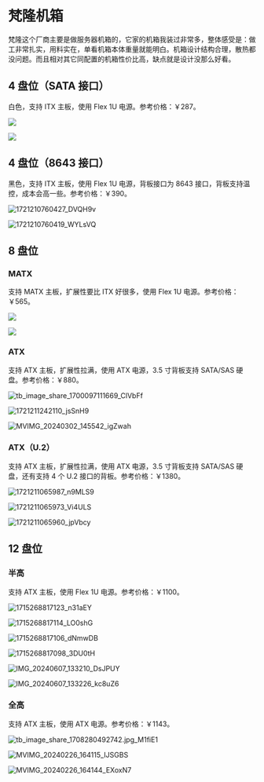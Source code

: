 # 梵隆机箱

梵隆这个厂商主要是做服务器机箱的，它家的机箱我装过非常多，整体感受是：做工非常扎实，用料实在，单看机箱本体重量就能明白。机箱设计结构合理，散热都没问题。而且相对其它同配置的机箱性价比高，缺点就是设计没那么好看。

## 4 盘位（SATA 接口）

白色，支持 ITX 主板，使用 Flex 1U 电源。参考价格：￥287。

![](https://img.slarker.me/wiki/1726408436156.webp)

![](https://img.slarker.me/wiki/1726408495146.webp)

## 4 盘位（8643 接口）

黑色，支持 ITX 主板，使用 Flex 1U 电源，背板接口为 8643 接口，背板支持温控，成本会高一些。参考价格：￥390。

![1721210760427_DVQH9v](https://img.slarker.me/wiki/1721210760427_DVQH9v.png)

![1721210760419_WYLsVQ](https://img.slarker.me/wiki/1721210760419_WYLsVQ.png)

## 8 盘位

### MATX

支持 MATX 主板，扩展性要比 ITX 好很多，使用 Flex 1U 电源。参考价格：￥565。

![](https://img.slarker.me/wiki/tb_image_share_1734756482626.jpg.webp)

![](https://img.slarker.me/wiki/tb_image_share_1734756595511.jpg.webp)

### ATX

支持 ATX 主板，扩展性拉满，使用 ATX 电源，3.5 寸背板支持 SATA/SAS 硬盘。参考价格：￥880。

![tb_image_share_1700097111669_ClVbFf](https://img.slarker.me/wiki/tb_image_share_1700097111669_ClVbFf.jpg)

![1721211242110_jsSnH9](https://img.slarker.me/wiki/1721211242110_jsSnH9.jpg)

![MVIMG_20240302_145542_igZwah](https://img.slarker.me/wiki/MVIMG_20240302_145542_igZwah.jpg)

### ATX（U.2）

支持 ATX 主板，扩展性拉满，使用 ATX 电源，3.5 寸背板支持 SATA/SAS 硬盘，还有支持 4 个 U.2 接口的背板。参考价格：￥1380。

![1721211065987_n9MLS9](https://img.slarker.me/wiki/1721211065987_n9MLS9.png)

![1721211065973_Vi4ULS](https://img.slarker.me/wiki/1721211065973_Vi4ULS.jpg)

![1721211065960_jpVbcy](https://img.slarker.me/wiki/1721211065960_jpVbcy.png)

## 12 盘位

### 半高
支持 ATX 主板，使用 Flex 1U 电源。参考价格：￥1100。

![1715268817123_n31aEY](https://img.slarker.me/wiki/1715268817123_n31aEY.png)

![1715268817114_LO0shG](https://img.slarker.me/wiki/1715268817114_LO0shG.jpg)

![1715268817106_dNmwDB](https://img.slarker.me/wiki/1715268817106_dNmwDB.png)

![1715268817098_3DU0tH](https://img.slarker.me/wiki/1715268817098_3DU0tH.png)

![IMG_20240607_133210_DsJPUY](https://img.slarker.me/wiki/IMG_20240607_133210_DsJPUY.jpg)

![IMG_20240607_133226_kc8uZ6](https://img.slarker.me/wiki/IMG_20240607_133226_kc8uZ6.jpg)

### 全高

支持 ATX 主板，使用 ATX 电源。参考价格：￥1143。

![tb_image_share_1708280492742.jpg_M1fiE1](https://img.slarker.me/wiki/tb_image_share_1708280492742.jpg_M1fiE1.png)

![MVIMG_20240226_164115_IJSGBS](https://img.slarker.me/wiki/MVIMG_20240226_164115_IJSGBS.jpg)

![MVIMG_20240226_164144_EXoxN7](https://img.slarker.me/wiki/MVIMG_20240226_164144_EXoxN7.jpg)